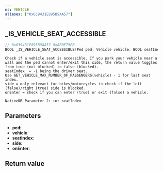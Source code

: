 ```yaml
---
ns: VEHICLE
aliases: ["0x639431E895B9AA57"]
---
```

## _IS_VEHICLE_SEAT_ACCESSIBLE

```c
// 0x639431E895B9AA57 0xAB0E79EB
BOOL _IS_VEHICLE_SEAT_ACCESSIBLE(Ped ped, Vehicle vehicle, BOOL seatIndex, BOOL side, BOOL onEnter);
```

```
Check if a vehicle seat is accessible. If you park your vehicle near a wall and the ped cannot enter/exit this side, the return value toggles from true (not blocked) to false (blocked).
seatIndex  = -1 being the driver seat.
Use GET_VEHICLE_MAX_NUMBER_OF_PASSENGERS(vehicle) - 1 for last seat index.
side = only relevant for bikes/motorcycles to check if the left (false)/right (true) side is blocked.
onEnter = check if you can enter (true) or exit (false) a vehicle.
```

```
NativeDB Parameter 2: int seatIndex
```

## Parameters
* **ped**: 
* **vehicle**: 
* **seatIndex**: 
* **side**: 
* **onEnter**: 

## Return value

